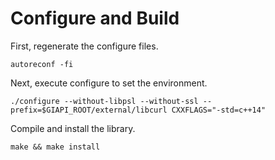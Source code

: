 # Configure and Build
First, regenerate the configure files.
```
autoreconf -fi
```
Next, execute configure to set the environment.
```
./configure --without-libpsl --without-ssl --prefix=$GIAPI_ROOT/external/libcurl CXXFLAGS="-std=c++14"
```
Compile and install the library. 

```
make && make install
```
